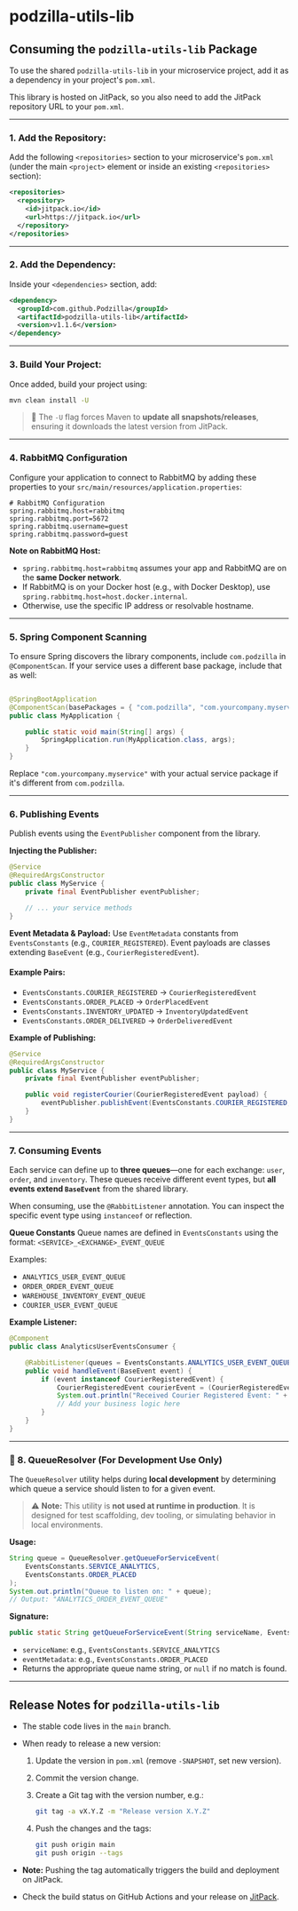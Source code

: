 # podzilla-utils-lib

## Consuming the `podzilla-utils-lib` Package

To use the shared `podzilla-utils-lib` in your microservice project, add it as a dependency in your project's `pom.xml`.

This library is hosted on JitPack, so you also need to add the JitPack repository URL to your `pom.xml`.

---

### 1. **Add the Repository:**

Add the following `<repositories>` section to your microservice's `pom.xml` (under the main `<project>` element or inside an existing `<repositories>` section):

```xml
<repositories>
  <repository>
    <id>jitpack.io</id>
    <url>https://jitpack.io</url>
  </repository>
</repositories>
```
---

### 2. **Add the Dependency:**

Inside your `<dependencies>` section, add:

```xml
<dependency>
  <groupId>com.github.Podzilla</groupId>
  <artifactId>podzilla-utils-lib</artifactId>
  <version>v1.1.6</version>
</dependency>
```
---

### 3. **Build Your Project:**

Once added, build your project using:

```bash
mvn clean install -U
```

> 🧠 The `-U` flag forces Maven to **update all snapshots/releases**, ensuring it downloads the latest version from JitPack.

---

### 4. **RabbitMQ Configuration**

Configure your application to connect to RabbitMQ by adding these properties to your `src/main/resources/application.properties`:

```properties
# RabbitMQ Configuration
spring.rabbitmq.host=rabbitmq
spring.rabbitmq.port=5672
spring.rabbitmq.username=guest
spring.rabbitmq.password=guest
```

**Note on RabbitMQ Host:**
* `spring.rabbitmq.host=rabbitmq` assumes your app and RabbitMQ are on the **same Docker network**.
* If RabbitMQ is on your Docker host (e.g., with Docker Desktop), use `spring.rabbitmq.host=host.docker.internal`.
* Otherwise, use the specific IP address or resolvable hostname.

---

### 5. **Spring Component Scanning**

To ensure Spring discovers the library components, include `com.podzilla` in `@ComponentScan`. If your service uses a different base package, include that as well:

```java

@SpringBootApplication
@ComponentScan(basePackages = { "com.podzilla", "com.yourcompany.myservice" }) // Add your service package if different
public class MyApplication {

    public static void main(String[] args) {
        SpringApplication.run(MyApplication.class, args);
    }
}
```

Replace `"com.yourcompany.myservice"` with your actual service package if it's different from `com.podzilla`.

---

### 6. **Publishing Events**

Publish events using the `EventPublisher` component from the library.

**Injecting the Publisher:**

```java
@Service
@RequiredArgsConstructor
public class MyService {
    private final EventPublisher eventPublisher;

    // ... your service methods
}
```

**Event Metadata & Payload:**
Use `EventMetadata` constants from `EventsConstants` (e.g., `COURIER_REGISTERED`). Event payloads are classes extending `BaseEvent` (e.g., `CourierRegisteredEvent`).

#### Example Pairs:

* `EventsConstants.COURIER_REGISTERED` → `CourierRegisteredEvent`
* `EventsConstants.ORDER_PLACED` → `OrderPlacedEvent`
* `EventsConstants.INVENTORY_UPDATED` → `InventoryUpdatedEvent`
* `EventsConstants.ORDER_DELIVERED` → `OrderDeliveredEvent`

**Example of Publishing:**

```java
@Service
@RequiredArgsConstructor
public class MyService {
    private final EventPublisher eventPublisher;

    public void registerCourier(CourierRegisteredEvent payload) {
        eventPublisher.publishEvent(EventsConstants.COURIER_REGISTERED, payload);
    }
}
```

---

### 7. **Consuming Events**

Each service can define up to **three queues**—one for each exchange: `user`, `order`, and `inventory`. These queues receive different event types, but **all events extend `BaseEvent`** from the shared library.

When consuming, use the `@RabbitListener` annotation. You can inspect the specific event type using `instanceof` or reflection.

**Queue Constants**
Queue names are defined in `EventsConstants` using the format:
`<SERVICE>_<EXCHANGE>_EVENT_QUEUE`

Examples:

* `ANALYTICS_USER_EVENT_QUEUE`
* `ORDER_ORDER_EVENT_QUEUE`
* `WAREHOUSE_INVENTORY_EVENT_QUEUE`
* `COURIER_USER_EVENT_QUEUE`

**Example Listener:**

```java
@Component
public class AnalyticsUserEventsConsumer {

    @RabbitListener(queues = EventsConstants.ANALYTICS_USER_EVENT_QUEUE)
    public void handleEvent(BaseEvent event) {
        if (event instanceof CourierRegisteredEvent) {
            CourierRegisteredEvent courierEvent = (CourierRegisteredEvent) event;
            System.out.println("Received Courier Registered Event: " + courierEvent);
            // Add your business logic here
        }
    }
}
```

---

### 🔧 8. **QueueResolver (For Development Use Only)**

The `QueueResolver` utility helps during **local development** by determining which queue a service should listen to for a given event.

> ⚠️ **Note:** This utility is **not used at runtime in production**. It is designed for test scaffolding, dev tooling, or simulating behavior in local environments.

**Usage:**

```java
String queue = QueueResolver.getQueueForServiceEvent(
    EventsConstants.SERVICE_ANALYTICS,
    EventsConstants.ORDER_PLACED
);
System.out.println("Queue to listen on: " + queue);
// Output: "ANALYTICS_ORDER_EVENT_QUEUE"
```

**Signature:**

```java
public static String getQueueForServiceEvent(String serviceName, EventsConstants.EventMetadata eventMetadata)
```

* `serviceName`: e.g., `EventsConstants.SERVICE_ANALYTICS`
* `eventMetadata`: e.g., `EventsConstants.ORDER_PLACED`
* Returns the appropriate queue name string, or `null` if no match is found.

---

## Release Notes for `podzilla-utils-lib`

* The stable code lives in the `main` branch.
* When ready to release a new version:

  1. Update the version in `pom.xml` (remove `-SNAPSHOT`, set new version).
  2. Commit the version change.
  3. Create a Git tag with the version number, e.g.:

     ```bash
     git tag -a vX.Y.Z -m "Release version X.Y.Z"
     ```
  4. Push the changes and the tags:

     ```bash
     git push origin main
     git push origin --tags
     ```
* **Note:** Pushing the tag automatically triggers the build and deployment on JitPack.
* Check the build status on GitHub Actions and your release on [JitPack](https://jitpack.io/#Podzilla/podzilla-utils-lib).

